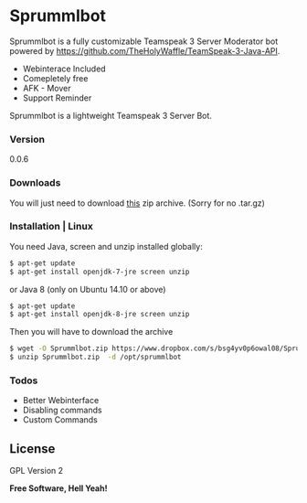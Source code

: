 # Sprummlbot

Sprummlbot is a fully customizable Teamspeak 3 Server Moderator bot powered by https://github.com/TheHolyWaffle/TeamSpeak-3-Java-API.

  - Webinterace Included
  - Comepletely free
  - AFK - Mover
  - Support Reminder

Sprummlbot is a lightweight Teamspeak 3 Server Bot.

### Version
0.0.6

### Downloads

You will just need to download [this] zip archive. (Sorry for no .tar.gz)

### Installation | Linux

You need Java, screen and unzip installed globally:

```sh
$ apt-get update
$ apt-get install openjdk-7-jre screen unzip
```
or Java 8 (only on Ubuntu 14.10 or above)
```sh
$ apt-get update
$ apt-get install openjdk-8-jre screen unzip
```

Then you will have to download the archive
```sh
$ wget -O Sprummlbot.zip https://www.dropbox.com/s/bsg4yv0p6owal08/Sprummlbot.zip?dl=1
$ unzip Sprummlbot.zip  -d /opt/sprummlbot
```

### Todos

 - Better Webinterface
 - Disabling commands
 - Custom Commands

License
----
GPL Version 2

**Free Software, Hell Yeah!**

[//]: ##
   [this]: <https://www.dropbox.com/s/bsg4yv0p6owal08/Sprummlbot.zip>

